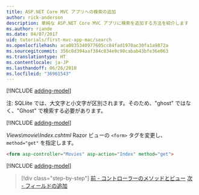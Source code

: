```yaml
---
title: ASP.NET Core MVC アプリへの検索の追加
author: rick-anderson
description: 単純な ASP.NET Core MVC アプリに検索を追加する方法を紹介します
ms.author: riande
ms.date: 04/07/2017
uid: tutorials/first-mvc-app-mac/search
ms.openlocfilehash: aca0835340977605cc84fad1970ac30fa1a9872a
ms.sourcegitcommit: 356c8d394aaf384c834e9c90cabab43bfe36e063
ms.translationtype: HT
ms.contentlocale: ja-JP
ms.lasthandoff: 06/26/2018
ms.locfileid: "36961543"
---
```

[!INCLUDE [adding-model](../../includes/mvc-intro/search1.md)]

注: SQLlite では、大文字と小文字が区別されます。そのため、"ghost" ではなく、"Ghost" で検索する必要があります。

[!INCLUDE [adding-model](../../includes/mvc-intro/search2.md)]

*Views\movie\Index.cshtml* Razor ビューの `<form>` タグを変更し、`method="get"` を指定します。

```html
<form asp-controller="Movies" asp-action="Index" method="get">
```

[!INCLUDE [adding-model](../../includes/mvc-intro/search3.md)]

> [!div class="step-by-step"]
> [前 - コントローラーのメソッドとビュー](controller-methods-views.md)
> [次 - フィールドの追加](new-field.md)

